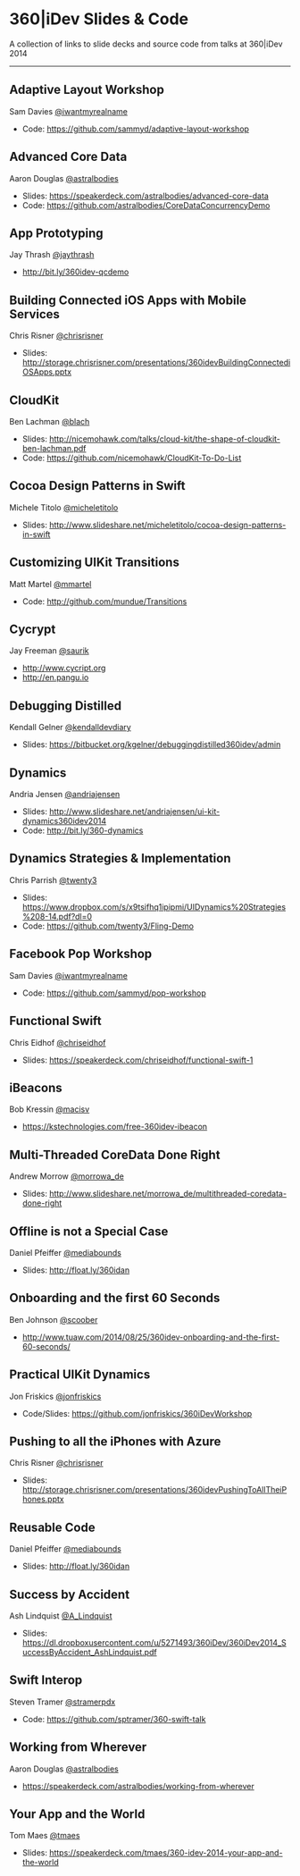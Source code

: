 360|iDev Slides & Code
==============

A collection of links to slide decks and source code from talks at 360|iDev 2014

-----

## Adaptive Layout Workshop
Sam Davies [@iwantmyrealname](https://twitter.com/iwantmyrealname)

* Code: https://github.com/sammyd/adaptive-layout-workshop

## Advanced Core Data
Aaron Douglas [@astralbodies](https://twitter.com/astralbodies)

* Slides: https://speakerdeck.com/astralbodies/advanced-core-data
* Code: https://github.com/astralbodies/CoreDataConcurrencyDemo

## App Prototyping
Jay Thrash [@jaythrash](https://twitter.com/jaythrash)

* http://bit.ly/360idev-qcdemo

## Building Connected iOS Apps with Mobile Services
Chris Risner [@chrisrisner](https://twitter.com/chrisrisner)

* Slides: http://storage.chrisrisner.com/presentations/360idevBuildingConnectediOSApps.pptx

## CloudKit
Ben Lachman [@blach](https://twitter.com/blach)

* Slides: http://nicemohawk.com/talks/cloud-kit/the-shape-of-cloudkit-ben-lachman.pdf
* Code: https://github.com/nicemohawk/CloudKit-To-Do-List

## Cocoa Design Patterns in Swift
Michele Titolo [@micheletitolo](https://twitter.com/micheletitolo)

* Slides: http://www.slideshare.net/micheletitolo/cocoa-design-patterns-in-swift

## Customizing UIKit Transitions
Matt Martel [@mmartel](https://twitter.com/mmartel)

* Code: http://github.com/mundue/Transitions

## Cycrypt
Jay Freeman [@saurik](https://twitter.com/saurik)

* http://www.cycript.org
* http://en.pangu.io

## Debugging Distilled
Kendall Gelner [@kendalldevdiary](https://twitter.com/kendalldevdiary)

* Slides: https://bitbucket.org/kgelner/debuggingdistilled360idev/admin

## Dynamics
Andria Jensen [@andriajensen](https://twitter.com/andriajensen)

* Slides: http://www.slideshare.net/andriajensen/ui-kit-dynamics360idev2014
* Code: http://bit.ly/360-dynamics

## Dynamics Strategies & Implementation
Chris Parrish [@twenty3](https://twitter.com/twenty3)

* Slides: https://www.dropbox.com/s/x9tsifhq1ipipmi/UIDynamics%20Strategies%208-14.pdf?dl=0
* Code: https://github.com/twenty3/Fling-Demo

## Facebook Pop Workshop
Sam Davies [@iwantmyrealname](https://twitter.com/iwantmyrealname)

* Code: https://github.com/sammyd/pop-workshop

## Functional Swift
Chris Eidhof [@chriseidhof](https://twitter.com/chriseidhof)

* Slides: https://speakerdeck.com/chriseidhof/functional-swift-1

## iBeacons
Bob Kressin [@macisv](https://twitter.com/macisv)

* https://kstechnologies.com/free-360idev-ibeacon

## Multi-Threaded CoreData Done Right
Andrew Morrow [@morrowa_de](https://twitter.com/morrowa_de)

* Slides: http://www.slideshare.net/morrowa_de/multithreaded-coredata-done-right

## Offline is not a Special Case
Daniel Pfeiffer [@mediabounds](https://twitter.com/mediabounds)

* Slides: http://float.ly/360idan

## Onboarding and the first 60 Seconds
Ben Johnson [@scoober](https://twitter.com/scoober)

* http://www.tuaw.com/2014/08/25/360idev-onboarding-and-the-first-60-seconds/

## Practical UIKit Dynamics
Jon Friskics [@jonfriskics](https://twitter.com/jonfriskics)

* Code/Slides: https://github.com/jonfriskics/360iDevWorkshop

## Pushing to all the iPhones with Azure
Chris Risner [@chrisrisner](https://twitter.com/chrisrisner)

* Slides: http://storage.chrisrisner.com/presentations/360idevPushingToAllTheiPhones.pptx

## Reusable Code
Daniel Pfeiffer [@mediabounds](https://twitter.com/mediabounds)

* Slides: http://float.ly/360idan

## Success by Accident
Ash Lindquist [@A_Lindquist](https://twitter.com/A_Lindquist)

* Slides: https://dl.dropboxusercontent.com/u/5271493/360iDev/360iDev2014_SuccessByAccident_AshLindquist.pdf

## Swift Interop
Steven Tramer [@stramerpdx](https://twitter.com/stramerpdx)

* Code: https://github.com/sptramer/360-swift-talk

## Working from Wherever
Aaron Douglas [@astralbodies](https://twitter.com/astralbodies)

* https://speakerdeck.com/astralbodies/working-from-wherever

## Your App and the World
Tom Maes [@tmaes](https://twitter.com/tmaes)

* Slides: https://speakerdeck.com/tmaes/360-idev-2014-your-app-and-the-world
